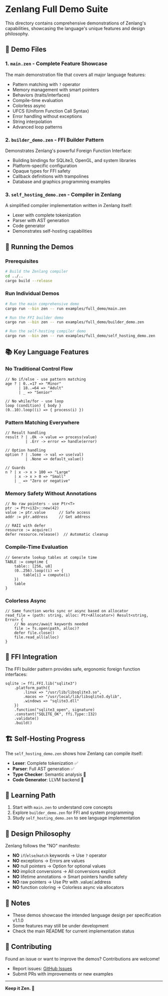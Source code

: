 # Zenlang Full Demo Suite

This directory contains comprehensive demonstrations of Zenlang's capabilities, showcasing the language's unique features and design philosophy.

## 🎯 Demo Files

### 1. `main.zen` - Complete Feature Showcase
The main demonstration file that covers all major language features:
- Pattern matching with `?` operator
- Memory management with smart pointers
- Behaviors (traits/interfaces)
- Compile-time evaluation
- Colorless async
- UFCS (Uniform Function Call Syntax)
- Error handling without exceptions
- String interpolation
- Advanced loop patterns

### 2. `builder_demo.zen` - FFI Builder Pattern
Demonstrates Zenlang's powerful Foreign Function Interface:
- Building bindings for SQLite3, OpenGL, and system libraries
- Platform-specific configuration
- Opaque types for FFI safety
- Callback definitions with trampolines
- Database and graphics programming examples

### 3. `self_hosting_demo.zen` - Compiler in Zenlang
A simplified compiler implementation written in Zenlang itself:
- Lexer with complete tokenization
- Parser with AST generation
- Code generator
- Demonstrates self-hosting capabilities

## 🚀 Running the Demos

### Prerequisites
```bash
# Build the Zenlang compiler
cd ../..
cargo build --release
```

### Run Individual Demos
```bash
# Run the main comprehensive demo
cargo run --bin zen -- run examples/full_demo/main.zen

# Run the FFI builder demo
cargo run --bin zen -- run examples/full_demo/builder_demo.zen

# Run the self-hosting compiler demo
cargo run --bin zen -- run examples/full_demo/self_hosting_demo.zen
```

## 📚 Key Language Features

### No Traditional Control Flow
```zen
// No if/else - use pattern matching
age ? | 0..=17 => "Minor"
      | 18..=64 => "Adult"
      | _ => "Senior"

// No while/for - use loop
loop (condition) { body }
(0..10).loop((i) => { process(i) })
```

### Pattern Matching Everywhere
```zen
// Result handling
result ? | .Ok -> value => process(value)
         | .Err -> error => handle(error)

// Option handling
option ? | .Some -> val => use(val)
         | .None => default_value()

// Guards
n ? | x -> x > 100 => "Large"
    | x -> x > 0 => "Small"
    | _ => "Zero or negative"
```

### Memory Safety Without Annotations
```zen
// No raw pointers - use Ptr<T>
ptr := Ptr<i32>::new(42)
value := ptr.value      // Safe access
addr := ptr.address     // Get address

// RAII with defer
resource := acquire()
defer resource.release()  // Automatic cleanup
```

### Compile-Time Evaluation
```zen
// Generate lookup tables at compile time
TABLE := comptime {
    table:: [256, u8]
    (0..256).loop((i) => {
        table[i] = compute(i)
    })
    table
}
```

### Colorless Async
```zen
// Same function works sync or async based on allocator
read_file = (path: string, alloc: Ptr<Allocator>) Result<string, Error> {
    // No async/await keywords needed
    file := fs.open(path, alloc)?
    defer file.close()
    file.read_all(alloc)
}
```

## 🔧 FFI Integration

The FFI builder pattern provides safe, ergonomic foreign function interfaces:

```zen
sqlite := ffi.FFI.lib("sqlite3")
    .platform_path({
        .linux => "/usr/lib/libsqlite3.so",
        .macos => "/usr/local/lib/libsqlite3.dylib",
        .windows => "sqlite3.dll"
    })
    .function("sqlite3_open", signature)
    .constant("SQLITE_OK", ffi.Type::I32)
    .validate()
    .build()
```

## 🏗️ Self-Hosting Progress

The `self_hosting_demo.zen` shows how Zenlang can compile itself:
- **Lexer**: Complete tokenization ✅
- **Parser**: Full AST generation ✅
- **Type Checker**: Semantic analysis 🚧
- **Code Generator**: LLVM backend 🚧

## 📖 Learning Path

1. Start with `main.zen` to understand core concepts
2. Explore `builder_demo.zen` for FFI and system programming
3. Study `self_hosting_demo.zen` to see language implementation

## 🎯 Design Philosophy

Zenlang follows the "NO" manifesto:
- **NO** `if`/`else`/`match` keywords → Use `?` operator
- **NO** exceptions → Errors are values
- **NO** null pointers → Option<T> for optional values
- **NO** implicit conversions → All conversions explicit
- **NO** lifetime annotations → Smart pointers handle safety
- **NO** raw pointers → Use Ptr<T> with .value/.address
- **NO** function coloring → Colorless async via allocators

## 📝 Notes

- These demos showcase the intended language design per specification v1.1.0
- Some features may still be under development
- Check the main README for current implementation status

## 🤝 Contributing

Found an issue or want to improve the demos? Contributions are welcome!
- Report issues: [GitHub Issues](https://github.com/lantos1618/zenlang/issues)
- Submit PRs with improvements or new examples

---

**Keep it Zen. 🧘**